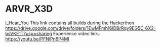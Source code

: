 # ARVR_X3D
I_Hear_You
This link contains all builds during the Hackerthon
https://drive.google.com/drive/folders/1EwMFmh16lDBrRqy9EG5C_6X2-bsVKE1T?usp=sharing
Experience video link.: 
https://youtu.be/PFNlPn6P4MI
